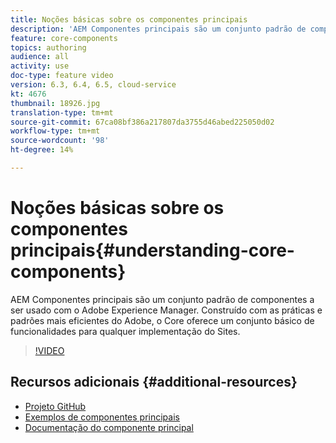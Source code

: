 ```yaml
---
title: Noções básicas sobre os componentes principais
description: 'AEM Componentes principais são um conjunto padrão de componentes a ser usado com o Adobe Experience Manager. Construído com as práticas e padrões mais eficientes do Adobe, o Core oferece um conjunto básico de funcionalidades para qualquer implementação do Sites. '
feature: core-components
topics: authoring
audience: all
activity: use
doc-type: feature video
version: 6.3, 6.4, 6.5, cloud-service
kt: 4676
thumbnail: 18926.jpg
translation-type: tm+mt
source-git-commit: 67ca08bf386a217807da3755d46abed225050d02
workflow-type: tm+mt
source-wordcount: '98'
ht-degree: 14%

---
```



# Noções básicas sobre os componentes principais{#understanding-core-components}

AEM Componentes principais são um conjunto padrão de componentes a ser usado com o Adobe Experience Manager. Construído com as práticas e padrões mais eficientes do Adobe, o Core oferece um conjunto básico de funcionalidades para qualquer implementação do Sites.

>[!VIDEO](https://video.tv.adobe.com/v/18926/?quality=12&learn=on)

## Recursos adicionais {#additional-resources}

* [Projeto GitHub](https://github.com/adobe/aem-core-wcm-components)
* [Exemplos de componentes principais](https://www.aemcomponents.dev/)
* [Documentação do componente principal](https://docs.adobe.com/content/help/pt-BR/experience-manager-core-components/using/introduction.html)


